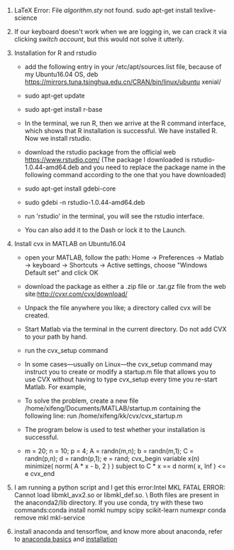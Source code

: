 1. LaTeX Error: File *algorithm.sty* not found.
sudo apt-get install texlive-science

2. If our keyboard doesn't work when we are logging in, we can crack it via clicking *switch account*, but this would not solve it utterly.

3. Installation for R and rstudio

   * add the following entry in your /etc/apt/sources.list file, because of my Ubuntu16.04 OS,
        deb https://mirrors.tuna.tsinghua.edu.cn/CRAN/bin/linux/ubuntu xenial/

    * sudo apt-get update
    * sudo apt-get install r-base
    * In the terminal, we run R, then we arrive at the R command interface, which shows that R installation is successful. We have installed R. Now we install rstudio.
    * download the rstudio package from the official web https://www.rstudio.com/ (The package I downloaded is rstudio-1.0.44-amd64.deb and you need to replace the package name in the following command according to the one that you have downloaded)
    * sudo apt-get install gdebi-core
    * sudo gdebi -n rstudio-1.0.44-amd64.deb
    * run 'rstudio' in the terminal, you will see the rstudio interface.
    * You can also add it to the Dash or lock it to the Launch.

4. Install cvx in MATLAB on Ubuntu16.04

    * open your MATLAB, follow the path: Home -> Preferences -> Matlab -> keyboard -> Shortcuts -> Active settings, choose "Windows Default set" and click OK
    * download the package as either a .zip file or .tar.gz file from the web site:http://cvxr.com/cvx/download/
    * Unpack the file anywhere you like; a directory called cvx will be created.
    * Start Matlab via the terminal in the current directory. Do not add CVX to your path by hand.
    * run the cvx_setup command
    * In some cases—usually on Linux—the cvx_setup command may instruct you to create or modify a startup.m file that allows you to use CVX without having to type cvx_setup every time you re-start Matlab. For example,
    * To solve the problem, create a new file
    /home/xifeng/Documents/MATLAB/startup.m
containing the following line:
    run /home/xifeng/kk/cvx/cvx_startup.m

    * The program below is used to test whether your installation is successful.
    * m = 20; n = 10; p = 4;
A = randn(m,n); b = randn(m,1);
C = randn(p,n); d = randn(p,1); e = rand;
cvx_begin
    variable x(n)
    minimize( norm( A * x - b, 2 ) )
    subject to
        C * x == d
        norm( x, Inf ) <= e
cvx_end

5. I am running a python script and I get this error:Intel MKL FATAL ERROR: Cannot load libmkl_avx2.so or libmkl_def.so.  \ Both files are present in the anaconda2/lib directory.
If you use conda, try with these two commands:conda install nomkl numpy scipy scikit-learn numexpr
conda remove mkl mkl-service

6. install anaconda and tensorflow, and know more about anaconda, refer to [anaconda basics](https://www.jianshu.com/p/2f3be7781451) and [installation](https://blog.csdn.net/hgdwdtt/article/details/78633232)

